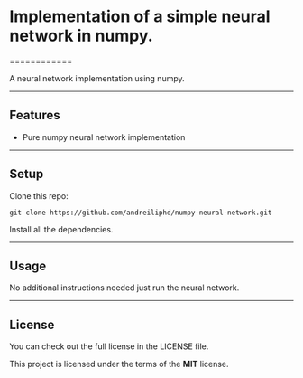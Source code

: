 # Implementation of a simple neural network in numpy.
============

A neural network implementation using numpy.

---

## Features
- Pure numpy neural network implementation

---

## Setup
Clone this repo:
```
git clone https://github.com/andreiliphd/numpy-neural-network.git
```
Install all the dependencies.

---

## Usage
No additional instructions needed just run the neural network.

---

## License
You can check out the full license in the LICENSE file.

This project is licensed under the terms of the **MIT** license.
